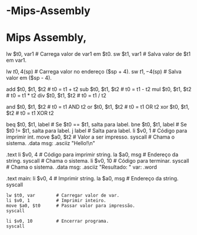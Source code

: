 # -Mips-Assembly
# Mips Assembly,  
lw $t0, var1   # Carrega valor de var1 em $t0.
sw $t1, var1   # Salva valor de $t1 em var1. 

lw $t0, 4($sp) # Carrega valor no endereço ($sp + 4).
sw $t1, -4($sp) # Salva valor em ($sp - 4).   

add $t0, $t1, $t2  # t0 = t1 + t2
sub $t0, $t1, $t2  # t0 = t1 - t2
mul $t0, $t1, $t2  # t0 = t1 * t2
div $t0, $t1, $t2  # t0 = t1 / t2

 and $t0, $t1, $t2  # t0 = t1 AND t2
or  $t0, $t1, $t2  # t0 = t1 OR t2
xor $t0, $t1, $t2  # t0 = t1 XOR t2

beq $t0, $t1, label  # Se $t0 == $t1, salta para label.
bne $t0, $t1, label  # Se $t0 != $t1, salta para label.
j label              # Salta para label.
li $v0, 1       # Código para imprimir int.
move $a0, $t2   # Valor a ser impresso.
syscall         # Chama o sistema.
.data
msg: .asciiz "Hello!\n"

.text
li $v0, 4       # Código para imprimir string.
la $a0, msg     # Endereço da string.
syscall         # Chama o sistema.
li $v0, 10      # Código para terminar.
syscall         # Chama o sistema.
.data
msg: .asciiz "Resultado: "
var: .word 

.text
main:
    li $v0, 4          # Imprimir string.
    la $a0, msg        # Endereço da string.
    syscall
    
    lw $t0, var        # Carregar valor de var.
    li $v0, 1          # Imprimir inteiro.
    move $a0, $t0      # Passar valor para impressão.
    syscall
    
    li $v0, 10         # Encerrar programa.
    syscall


  
